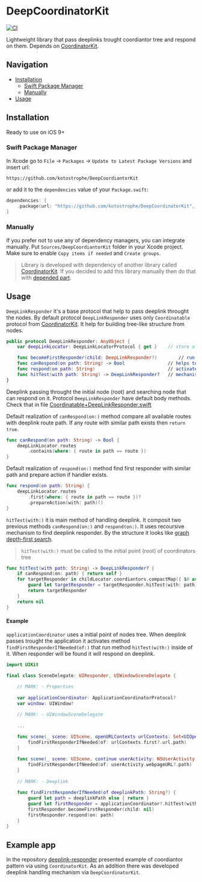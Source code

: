 # DeepCoordinatorKit

[![CI](https://github.com/kotostrophe/DeepCoordinatorKit/actions/workflows/DeepCoordinatorKitTests.yml/badge.svg?branch=main&event=push)](https://github.com/kotostrophe/DeepCoordinatorKit/actions/workflows/DeepCoordinatorKitTests.yml)


Lightweight library that pass deeplinks trought coordiantor tree and respond on them. Depends on [CoordinatorKit](https://github.com/kotostrophe/CoordinatorKit).

## Navigation

- [Installation](#installation)
    - [Swift Package Manager](#swift-package-manager)
    - [Manually](#manually)
- [Usage](#usage)

## Installation

Ready to use on iOS 9+

### Swift Package Manager

In Xcode go to `File`  → `Packages`  → `Update to Latest Package Versions` and insert url: 

```url
https://github.com/kotostrophe/DeepCoordiantorKit
```

or add it to the `dependencies` value of your `Package.swift`:

```swift
dependencies: [
    .package(url: "https://github.com/kotostrophe/DeepCoordinatorKit", .upToNextMajor(from: "1.0.2)),
]
```


### Manually

If you prefer not to use any of dependency managers, you can integrate manually. Put `Sources/DeepCoordiantorKit` folder in your Xcode project. Make sure to enable `Copy items if needed` and `Create groups`.

> Library is developed with dependency of another library called [CoordinatorKit](https://github.com/kotostrophe/CoordinatorKit). If you decided to add this library manually then do that with [depended part](https://github.com/kotostrophe/CoordinatorKit).


## Usage

`DeepLinkResponder` it's a base protocol that help to pass deeplink throught the nodes. By default protocol `DeepLinkResponder` uses only `Coordinatable` protocol from [CoordinatorKit](https://github.com/kotostrophe/CoordinatorKit). It help for building tree-like structure from nodes.

```swift
public protocol DeepLinkResponder: AnyObject {
    var deepLinkLocator: DeepLinkLocatorProtocol { get }    // store all the deeplink handler for this object

    func becomeFirstResponder(child: DeepLinkResponder?)        // run in case of first responder
    func canRespond(on path: String) -> Bool                // helps to check is deeplink path can be handled by this object
    func respond(on path: String)                           // activates handler that respond on deeplink path
    func hitTest(with path: String) -> DeepLinkResponder?   // mechanism of searching deeplink path responder
}
```

Deeplink passing throught the initial node (root) and searching node that can respond on it.
Protocol `DeepLinkResponder` have default body methods. Check that in file [Coordinatable+DeepLinkResponder.swift](https://github.com/kotostrophe/DeepCoordinatorKit/blob/main/Sources/DeepCoordinatorKit/Extensions/Coordinator%2BDeepLinkResponder.swift)

Default realization of `canRespond(on:)` method compare all available routes with deeplink route path. If any route with similar path exists then `return true`.

```swift
func canRespond(on path: String) -> Bool {
    deepLinkLocator.routes
        .contains(where: { route in path == route })
}
```

Default realization of `respond(on:)` method find first responder with similar path and prepare action if handler exists.

```swift
func respond(on path: String) {
    deepLinkLocator.routes
        .first(where: { route in path == route })?
        .prepareAction(with: path)()
}
```

`hitTest(with:)` it is main method of handling deeplink. It composit two previous methods `canRespond(on:)` and `respond(on:)`. It uses recoursive mechanism to find deeplink responder. By the structure it looks like [graph depth-first search](https://en.wikipedia.org/wiki/Depth-first_search).

> `hitTest(with:)` must be called to the initial point (root) of coordinators tree

```swift
func hitTest(with path: String) -> DeepLinkResponder? {
    if canRespond(on: path) { return self }
    for targetResponder in childLocator.coordiantors.compactMap({ $0 as? DeepLinkResponder }) {
        guard let targetResponder = targetResponder.hitTest(with: path) else { continue }
        return targetResponder
    }
    return nil
}
```

#### Example

`applicationCoordinator` uses a initial point of nodes tree. When deeplink passes trought the application it activates method `findFirstResponderIfNeeded(of:)` that run method `hitTest(with:)` inside of it. When responder will be found it will respond on deeplink.

```swift
import UIKit

final class SceneDelegate: UIResponder, UIWindowSceneDelegate {
    
    // MARK: - Properties
    
    var applicationCoordinator: ApplicationCoordinatorProtocol?
    var window: UIWindow?

    // MARK: - UIWindowSceneDelegate
    
    ...
    
    func scene(_ scene: UIScene, openURLContexts urlContexts: Set<UIOpenURLContext>) {
        findFirstResponderIfNeeded(of: urlContexts.first?.url.path)
    }

    func scene(_ scene: UIScene, continue userActivity: NSUserActivity) {
        findFirstResponderIfNeeded(of: userActivity.webpageURL?.path)
    }
    
    // MARK: - Deeplink
    
    func findFirstResponderIfNeeded(of deeplinkPath: String?) {
        guard let path = deeplinkPath else { return }
        guard let firstResponder = applicationCoordinator?.hitTest(with: path) else { return }
        firstResponder.becomeFirstResponder(child: nil)
        firstResponder.respond(on: path)
    }
}
```

## Example app

In the repository [deeplink-responder](https://github.com/kotostrophe/deeplink-responder) presented example of coordiantor pattern via using `CoordinatorKit`. As an addition there was developed deeplink handling mechanism via `DeepCoordinatorKit`.
